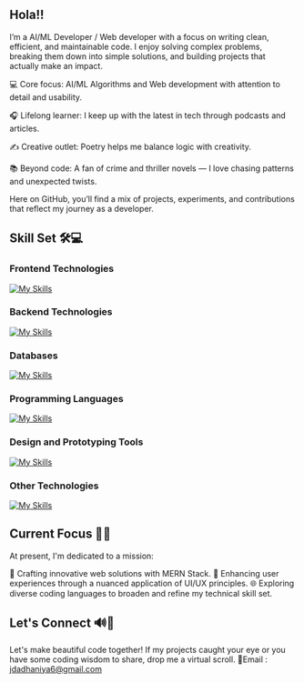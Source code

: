 ## Hola!!

I’m a AI/ML Developer / Web developer with a focus on writing clean, efficient, and maintainable code. I enjoy solving complex problems, breaking them down into simple solutions, and building projects that actually make an impact.

💻 Core focus: AI/ML Algorithms and Web development with attention to detail and usability.

🎧 Lifelong learner: I keep up with the latest in tech through podcasts and articles.

✍️ Creative outlet: Poetry helps me balance logic with creativity.

📚 Beyond code: A fan of crime and thriller novels — I love chasing patterns and unexpected twists.

Here on GitHub, you’ll find a mix of projects, experiments, and contributions that reflect my journey as a developer.

## Skill Set 🛠️💻

### Frontend Technologies
[![My Skills](https://skillicons.dev/icons?i=html,css,js,ts,react,nextjs&theme=light)](https://skillicons.dev)

### Backend Technologies
[![My Skills](https://skillicons.dev/icons?i=nodejs,django,express&theme=light)](https://skillicons.dev)

### Databases
[![My Skills](https://skillicons.dev/icons?i=mongodb,mysql,postgres&theme=light)](https://skillicons.dev)

### Programming Languages
[![My Skills](https://skillicons.dev/icons?i=c,cpp,java,python,php,r&theme=light)](https://skillicons.dev)

### Design and Prototyping Tools
[![My Skills](https://skillicons.dev/icons?i=figma&theme=light)](https://skillicons.dev)

### Other Technologies
[![My Skills](https://skillicons.dev/icons?i=tailwind,bootstrap,jquery,arduino,appwrite&theme=light)](https://skillicons.dev)

## Current Focus 🏇🎯
At present, I'm dedicated to a mission:

🚀 Crafting innovative web solutions with MERN Stack.
🎨 Enhancing user experiences through a nuanced application of UI/UX principles.
🌐 Exploring diverse coding languages to broaden and refine my technical skill set.

## Let's Connect 🔊🧠
Let's make beautiful code together! If my projects caught your eye or you have some coding wisdom to share, drop me a virtual scroll.
📧Email : jdadhaniya6@gmail.com
